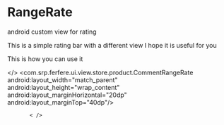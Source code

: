 # RangeRate
android custom view for rating

This is a simple rating bar with a different view
I hope it is useful for you


This is how you can use it

</>
 <com.srp.ferfere.ui.view.store.product.CommentRangeRate
            android:layout_width="match_parent"
            android:layout_height="wrap_content"
            android:layout_marginHorizontal="20dp"
            android:layout_marginTop="40dp"/>

           < />

